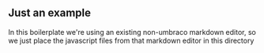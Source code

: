 ## Just an example

In this boilerplate we're using an existing non-umbraco markdown editor, so we just place the javascript files from that markdown editor in this directory
